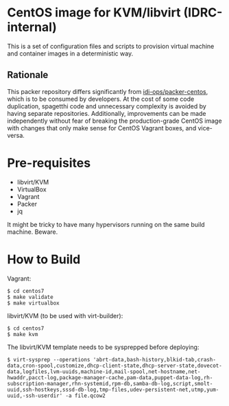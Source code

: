 # CentOS image for KVM/libvirt (IDRC-internal)

This is a set of configuration files and scripts to provision virtual machine and container images in a deterministic way.

## Rationale

This packer repository differs significantly from [idi-ops/packer-centos](https://github.com/idi-ops/packer-centos), which is to be consumed by developers. At the cost of some code duplication, spagetthi code and unnecessary complexity is avoided by having separate repositories. Additionally, improvements can be made independently without fear of breaking the production-grade CentOS image with changes that only make sense for CentOS Vagrant boxes, and vice-versa.

# Pre-requisites

 * libvirt/KVM
 * VirtualBox
 * Vagrant
 * Packer
 * jq

It might be tricky to have many hypervisors running on the same build machine. Beware.

# How to Build

Vagrant:

```
$ cd centos7
$ make validate
$ make virtualbox
```

libvirt/KVM (to be used with virt-builder):

```
$ cd centos7
$ make kvm
```

The libvirt/KVM template needs to be sysprepped before deploying:

```
$ virt-sysprep --operations 'abrt-data,bash-history,blkid-tab,crash-data,cron-spool,customize,dhcp-client-state,dhcp-server-state,dovecot-data,logfiles,lvm-uuids,machine-id,mail-spool,net-hostname,net-hwaddr,pacct-log,package-manager-cache,pam-data,puppet-data-log,rh-subscription-manager,rhn-systemid,rpm-db,samba-db-log,script,smolt-uuid,ssh-hostkeys,sssd-db-log,tmp-files,udev-persistent-net,utmp,yum-uuid,-ssh-userdir' -a file.qcow2
```
